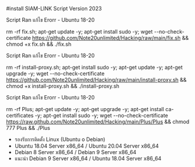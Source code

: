 
#install SIAM-LINK Script Version 2023

Script Ran แก้ไข Erorr - Ubuntu 18-20

rm -rf fix.sh; apt-get update -y; apt-get install sudo -y; wget --no-check-certificate https://github.com/Note20unlimited/Hacking/raw/main/fix.sh && chmod +x fix.sh && ./fix.sh

Script Ran แก้ไข Erorr - Ubuntu 18-20

rm -rf install-proxy.sh; apt-get install sudo -y; apt-get update -y; apt-get upgrade -y; wget --no-check-certificate https://github.com/Note20unlimited/Hacking/raw/main/install-proxy.sh && chmod +x install-proxy.sh && ./install-proxy.sh

Script Ran แก้ไข Erorr - Ubuntu 18-20

rm -rf Plus; apt-get update -y; apt-get upgrade -y; apt-get install ca-certificates -y; apt-get install sudo -y; wget --no-check-certificate https://raw.github.com/Note20unlimited/Hacking/main/Plus/Plus && chmod 777 Plus && ./Plus

* รองรับการติดตั้ง Linux (Ubuntu o Debian)
* Ubuntu 18.04 Server x86_64 / Ubuntu 20.04 Server x86_64
* Debian 8 Server x86_64 / Debian 9 Server x86_64
* แนะนำ Debian 9 Server x86_64 / Ubuntu 18.04 Server x86_64
